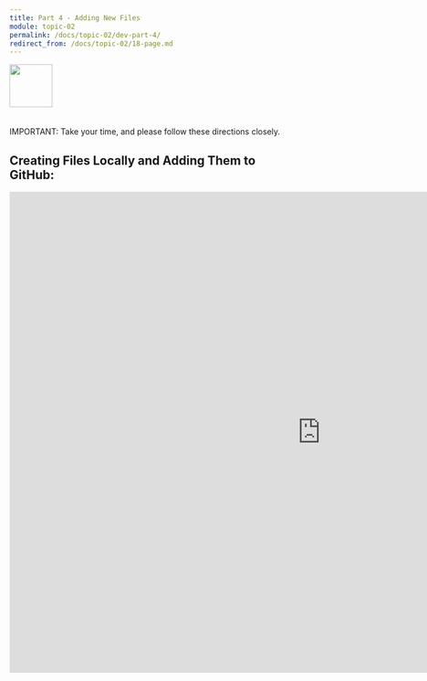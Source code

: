 ```yaml
---
title: Part 4 - Adding New Files
module: topic-02
permalink: /docs/topic-02/dev-part-4/
redirect_from: /docs/topic-02/18-page.md
---
```


<img src="./../../../img/arrow-divider.svg" style="width: 75px; border: none; margin: 0px 0 20px 0" />

<span class="label label-danger">IMPORTANT:</span> Take your time, and please follow these directions closely.

## Creating Files Locally and Adding Them to GitHub:

<iframe src="https://h5p.org/h5p/embed/176999" width="1090" height="842" frameborder="0" allowfullscreen="allowfullscreen"></iframe><script src="https://h5p.org/sites/all/modules/h5p/library/js/h5p-resizer.js" charset="UTF-8"></script>
